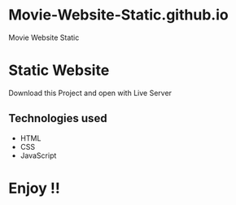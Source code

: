 # Movie-Website-Static.github.io
Movie Website Static

# Static Website
Download this Project and open with Live Server

## Technologies used

* HTML
* CSS
* JavaScript

# Enjoy !!

